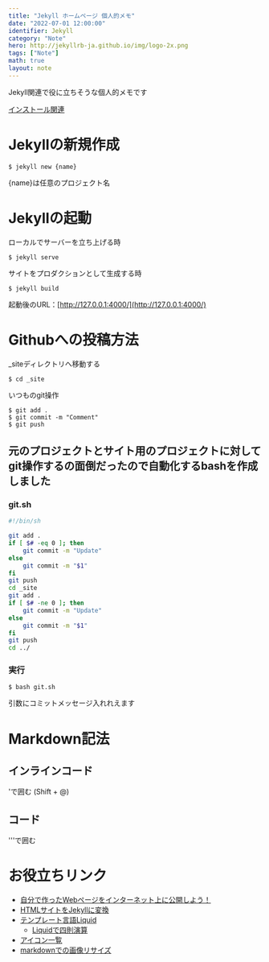 ```yaml
---
title: "Jekyll ホームページ 個人的メモ"
date: "2022-07-01 12:00:00"
identifier: Jekyll
category: "Note"
hero: http://jekyllrb-ja.github.io/img/logo-2x.png
tags: ["Note"]
math: true
layout: note
---
```


Jekyll関連で役に立ちそうな個人的メモです

<!--more-->

[インストール関連](Jekyll-Install.html)

# Jekyllの新規作成

```console
$ jekyll new {name}
```  
{name}は任意のプロジェクト名

# Jekyllの起動

ローカルでサーバーを立ち上げる時  
```console
$ jekyll serve
```

サイトをプロダクションとして生成する時  
```console
$ jekyll build
```

起動後のURL：[http://127.0.0.1:4000/](http://127.0.0.1:4000/)

# Githubへの投稿方法

_siteディレクトリへ移動する  

```console
$ cd _site
```

いつものgit操作  

```console
$ git add .
$ git commit -m "Comment"
$ git push
```

## 元のプロジェクトとサイト用のプロジェクトに対してgit操作するの面倒だったので自動化するbashを作成しました
### git.sh
```sh
#!/bin/sh

git add .
if [ $# -eq 0 ]; then
    git commit -m "Update"
else
    git commit -m "$1"
fi
git push
cd _site
git add .
if [ $# -ne 0 ]; then
    git commit -m "Update"
else
    git commit -m "$1"
fi
git push
cd ../
```

### 実行
```console
$ bash git.sh
```

引数にコミットメッセージ入れれえます

# Markdown記法
## インラインコード
\'で囲む (Shift + @)
## コード
\'\'\'で囲む

# お役立ちリンク
- [自分で作ったWebページをインターネット上に公開しよう！](https://prog-8.com/docs/github-pages)
- [HTMLサイトをJekyllに変換](http://jekyllrb-ja.github.io/tutorials/convert-existing-site-to-jekyll/)
- [テンプレート言語Liquid](https://clipkit.co/docs/ja/admin/liquid/)
  - [Liquidで四則演算](https://blackpigtail.com/web-design/2680)
- [アイコン一覧](https://johobase.com/font-awesome-icon-font-list-free/)
- [markdownでの画像リサイズ](https://qiita.com/shti_f/items/b819d7fd8cb79ae29687)